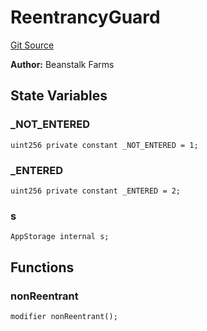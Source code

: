 # ReentrancyGuard
[Git Source](https://github.com/KlimaDAO/klimadao-solidity/blob/b4fb0f4685d5fe4c80ffc162389dfe0abdfe9f39/src/infinity/ReentrancyGuard.sol)

**Author:**
Beanstalk Farms


## State Variables
### _NOT_ENTERED

```solidity
uint256 private constant _NOT_ENTERED = 1;
```


### _ENTERED

```solidity
uint256 private constant _ENTERED = 2;
```


### s

```solidity
AppStorage internal s;
```


## Functions
### nonReentrant


```solidity
modifier nonReentrant();
```

